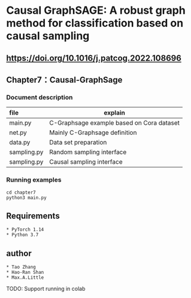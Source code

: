 # Causal GraphSAGE: A robust graph method for classification based on causal sampling

## https://doi.org/10.1016/j.patcog.2022.108696

## Chapter7：Causal-GraphSage

### Document description

| file        | explain                         |
| :---------- | ----------------------------- |
| main.py     | C-Graphsage example based on Cora dataset |
| net.py      | Mainly C-Graphsage definition          |
| data.py     | Data set preparation         |
| sampling.py | Random sampling interface               |
| sampling.py | Causal sampling interface               |

### Running examples

```shell
cd chapter7
python3 main.py
```


## Requirements
    * PyTorch 1.14
    * Python 3.7
## author
    * Tao Zhang
    * Hao-Ran Shan
    * Max.A.Little
TODO: Support running in colab
